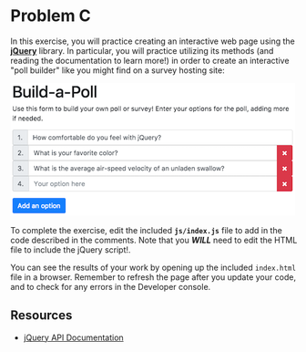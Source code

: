 # Problem C

In this exercise, you will practice creating an interactive web page using the [**jQuery**](http://jquery.com/) library. In particular, you will practice utilizing its methods (and reading the documentation to learn more!) in order to create an interactive "poll builder" like you might find on a survey hosting site:

![Example completed exercise](img/example-solution.png)

To complete the exercise, edit the included **`js/index.js`** file to add in the code described in the comments. Note that you ___WILL___ need to edit the HTML file to include the jQuery script!.

You can see the results of your work by opening up the included `index.html` file in a browser. Remember to refresh the page after you update your code, and to check for any errors in the Developer console.

## Resources
- [jQuery API Documentation](http://api.jquery.com/)
